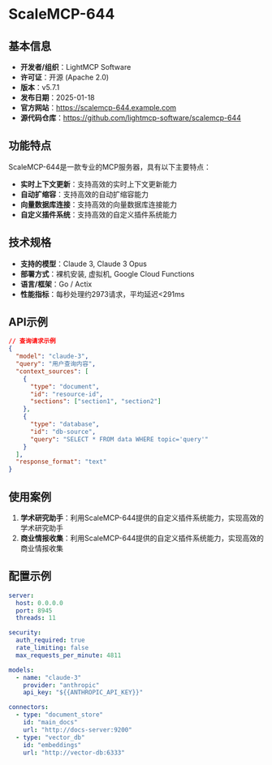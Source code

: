 # ScaleMCP-644

## 基本信息

- **开发者/组织**：LightMCP Software
- **许可证**：开源 (Apache 2.0)
- **版本**：v5.7.1
- **发布日期**：2025-01-18
- **官方网站**：https://scalemcp-644.example.com
- **源代码仓库**：https://github.com/lightmcp-software/scalemcp-644

## 功能特点

ScaleMCP-644是一款专业的MCP服务器，具有以下主要特点：

- **实时上下文更新**：支持高效的实时上下文更新能力
- **自动扩缩容**：支持高效的自动扩缩容能力
- **向量数据库连接**：支持高效的向量数据库连接能力
- **自定义插件系统**：支持高效的自定义插件系统能力


## 技术规格

- **支持的模型**：Claude 3, Claude 3 Opus
- **部署方式**：裸机安装, 虚拟机, Google Cloud Functions
- **语言/框架**：Go / Actix
- **性能指标**：每秒处理约2973请求，平均延迟<291ms

## API示例

```json
// 查询请求示例
{
  "model": "claude-3",
  "query": "用户查询内容",
  "context_sources": [
    {
      "type": "document",
      "id": "resource-id",
      "sections": ["section1", "section2"]
    },
    {
      "type": "database",
      "id": "db-source",
      "query": "SELECT * FROM data WHERE topic='query'"
    }
  ],
  "response_format": "text"
}
```

## 使用案例

1. **学术研究助手**：利用ScaleMCP-644提供的自定义插件系统能力，实现高效的学术研究助手
2. **商业情报收集**：利用ScaleMCP-644提供的自定义插件系统能力，实现高效的商业情报收集


## 配置示例

```yaml
server:
  host: 0.0.0.0
  port: 8945
  threads: 11

security:
  auth_required: true
  rate_limiting: false
  max_requests_per_minute: 4811

models:
  - name: "claude-3"
    provider: "anthropic"
    api_key: "${{ANTHROPIC_API_KEY}}"

connectors:
  - type: "document_store"
    id: "main_docs"
    url: "http://docs-server:9200"
  - type: "vector_db"
    id: "embeddings"
    url: "http://vector-db:6333"
```